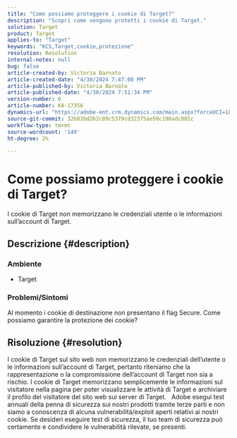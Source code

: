 ```yaml
---
title: "Come possiamo proteggere i cookie di Target?"
description: "Scopri come vengono protetti i cookie di Target."
solution: Target
product: Target
applies-to: "Target"
keywords: "KCS,Target,cookie,protezione"
resolution: Resolution
internal-notes: null
bug: false
article-created-by: Victoria Barnato
article-created-date: "4/30/2024 7:47:08 PM"
article-published-by: Victoria Barnato
article-published-date: "4/30/2024 7:51:34 PM"
version-number: 6
article-number: KA-17356
dynamics-url: "https://adobe-ent.crm.dynamics.com/main.aspx?forceUCI=1&pagetype=entityrecord&etn=knowledgearticle&id=978b596c-2a07-ef11-9f8a-6045bd0a08d9"
source-git-commit: 32b81bd262c89c5379cd32375ae50c198adc801c
workflow-type: tm+mt
source-wordcount: '149'
ht-degree: 2%

---
```


# Come possiamo proteggere i cookie di Target?


I cookie di Target non memorizzano le credenziali utente o le informazioni sull’account di Target.

## Descrizione {#description}


### <b>Ambiente</b>

- Target




### <b>Problemi/Sintomi</b>

Al momento i cookie di destinazione non presentano il flag Secure. Come possiamo garantire la protezione dei cookie?


## Risoluzione {#resolution}


I cookie di Target sul sito web non memorizzano le credenziali dell’utente o le informazioni sull’account di Target, pertanto riteniamo che la rappresentazione o la compromissione dell’account di Target non sia a rischio. I cookie di Target memorizzano semplicemente le informazioni sul visitatore nella pagina per poter visualizzare le attività di Target e archiviare il profilo del visitatore del sito web sui server di Target.
 
Adobe esegui test annuali della penna di sicurezza sui nostri prodotti tramite terze parti e non siamo a conoscenza di alcuna vulnerabilità/exploit aperti relativi ai nostri cookie. Se desideri eseguire test di sicurezza, il tuo team di sicurezza può certamente e condividere le vulnerabilità rilevate, se presenti.
